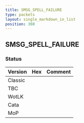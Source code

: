 ```yaml
---
title: SMSG_SPELL_FAILURE
type: packets
layout: single_markdown_in_list
position: 308
---
```


## SMSG_SPELL_FAILURE

### Status

Version | Hex | Comment
---------- | ---------- | ---------- 
Classic |  |  
TBC |  |  
WotLK |  |  
Cata |  |  
MoP |  |  